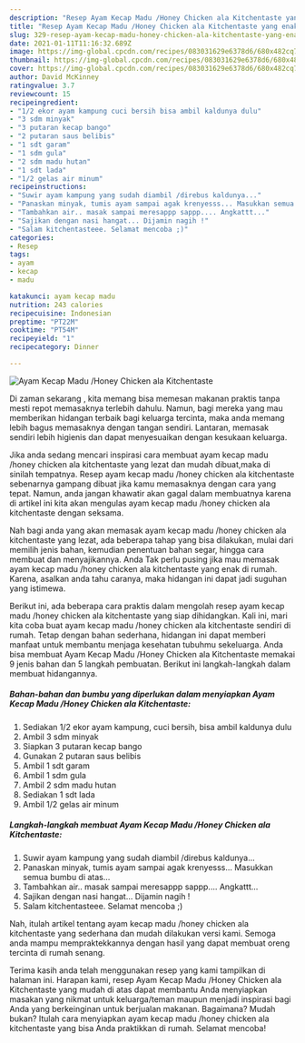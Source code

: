 ```yaml
---
description: "Resep Ayam Kecap Madu /Honey Chicken ala Kitchentaste yang enak Untuk Jualan"
title: "Resep Ayam Kecap Madu /Honey Chicken ala Kitchentaste yang enak Untuk Jualan"
slug: 329-resep-ayam-kecap-madu-honey-chicken-ala-kitchentaste-yang-enak-untuk-jualan
date: 2021-01-11T11:16:32.689Z
image: https://img-global.cpcdn.com/recipes/083031629e6378d6/680x482cq70/ayam-kecap-madu-honey-chicken-ala-kitchentaste-foto-resep-utama.jpg
thumbnail: https://img-global.cpcdn.com/recipes/083031629e6378d6/680x482cq70/ayam-kecap-madu-honey-chicken-ala-kitchentaste-foto-resep-utama.jpg
cover: https://img-global.cpcdn.com/recipes/083031629e6378d6/680x482cq70/ayam-kecap-madu-honey-chicken-ala-kitchentaste-foto-resep-utama.jpg
author: David McKinney
ratingvalue: 3.7
reviewcount: 15
recipeingredient:
- "1/2 ekor ayam kampung cuci bersih bisa ambil kaldunya dulu"
- "3 sdm minyak"
- "3 putaran kecap bango"
- "2 putaran saus belibis"
- "1 sdt garam"
- "1 sdm gula"
- "2 sdm madu hutan"
- "1 sdt lada"
- "1/2 gelas air minum"
recipeinstructions:
- "Suwir ayam kampung yang sudah diambil /direbus kaldunya..."
- "Panaskan minyak, tumis ayam sampai agak krenyesss... Masukkan semua bumbu di atas..."
- "Tambahkan air.. masak sampai meresappp sappp.... Angkattt..."
- "Sajikan dengan nasi hangat... Dijamin nagih !"
- "Salam kitchentasteee. Selamat mencoba ;)"
categories:
- Resep
tags:
- ayam
- kecap
- madu

katakunci: ayam kecap madu 
nutrition: 243 calories
recipecuisine: Indonesian
preptime: "PT22M"
cooktime: "PT54M"
recipeyield: "1"
recipecategory: Dinner

---
```



![Ayam Kecap Madu /Honey Chicken ala Kitchentaste](https://img-global.cpcdn.com/recipes/083031629e6378d6/680x482cq70/ayam-kecap-madu-honey-chicken-ala-kitchentaste-foto-resep-utama.jpg)

Di zaman  sekarang , kita memang bisa memesan makanan praktis tanpa mesti repot memasaknya terlebih dahulu. Namun, bagi mereka yang mau memberikan hidangan terbaik bagi keluarga tercinta, maka anda memang lebih bagus memasaknya dengan tangan sendiri. Lantaran, memasak sendiri lebih higienis dan dapat menyesuaikan dengan kesukaan keluarga.

Jika anda sedang mencari inspirasi cara membuat ayam kecap madu /honey chicken ala kitchentaste yang lezat dan mudah dibuat,maka di sinilah tempatnya. Resep ayam kecap madu /honey chicken ala kitchentaste  sebenarnya gampang dibuat jika kamu memasaknya dengan cara yang tepat. Namun, anda jangan khawatir akan gagal dalam membuatnya 
karena di artikel ini kita akan mengulas ayam kecap madu /honey chicken ala kitchentaste dengan seksama.  



Nah bagi anda yang akan memasak ayam kecap madu /honey chicken ala kitchentaste yang lezat, ada beberapa tahap yang bisa dilakukan, mulai dari memilih jenis bahan, kemudian penentuan bahan segar, hingga cara membuat dan menyajikannya. Anda Tak perlu pusing jika mau memasak ayam kecap madu /honey chicken ala kitchentaste yang enak di rumah. Karena, asalkan anda  tahu caranya, maka hidangan ini dapat jadi suguhan yang istimewa.

Berikut ini, ada beberapa cara praktis  dalam mengolah resep ayam kecap madu /honey chicken ala kitchentaste yang siap dihidangkan. Kali ini, mari kita coba buat ayam kecap madu /honey chicken ala kitchentaste sendiri di rumah. Tetap dengan bahan sederhana, hidangan ini dapat memberi manfaat untuk membantu menjaga kesehatan tubuhmu sekeluarga. Anda bisa membuat Ayam Kecap Madu /Honey Chicken ala Kitchentaste memakai 9 jenis bahan dan 5 langkah pembuatan. Berikut ini langkah-langkah dalam membuat hidangannya.

<!--inarticleads1-->

##### Bahan-bahan dan bumbu yang diperlukan dalam menyiapkan Ayam Kecap Madu /Honey Chicken ala Kitchentaste:

1. Sediakan 1/2 ekor ayam kampung, cuci bersih, bisa ambil kaldunya dulu
1. Ambil 3 sdm minyak
1. Siapkan 3 putaran kecap bango
1. Gunakan 2 putaran saus belibis
1. Ambil 1 sdt garam
1. Ambil 1 sdm gula
1. Ambil 2 sdm madu hutan
1. Sediakan 1 sdt lada
1. Ambil 1/2 gelas air minum




<!--inarticleads2-->

##### Langkah-langkah membuat Ayam Kecap Madu /Honey Chicken ala Kitchentaste:

1. Suwir ayam kampung yang sudah diambil /direbus kaldunya...
1. Panaskan minyak, tumis ayam sampai agak krenyesss... Masukkan semua bumbu di atas...
1. Tambahkan air.. masak sampai meresappp sappp.... Angkattt...
1. Sajikan dengan nasi hangat... Dijamin nagih !
1. Salam kitchentasteee. Selamat mencoba ;)




Nah, itulah artikel tentang  ayam kecap madu /honey chicken ala kitchentaste  yang sederhana dan mudah dilakukan versi kami. Semoga anda mampu mempraktekkannya dengan hasil yang dapat membuat oreng tercinta di rumah senang. 

Terima kasih anda telah menggunakan resep yang kami tampilkan di halaman ini. Harapan kami, resep  Ayam Kecap Madu /Honey Chicken ala Kitchentaste yang mudah di atas dapat membantu Anda menyiapkan masakan yang nikmat untuk keluarga/teman maupun menjadi inspirasi bagi Anda yang berkeinginan untuk berjualan makanan. Bagaimana? Mudah bukan? Itulah cara menyiapkan ayam kecap madu /honey chicken ala kitchentaste yang bisa Anda praktikkan di rumah. Selamat mencoba!

